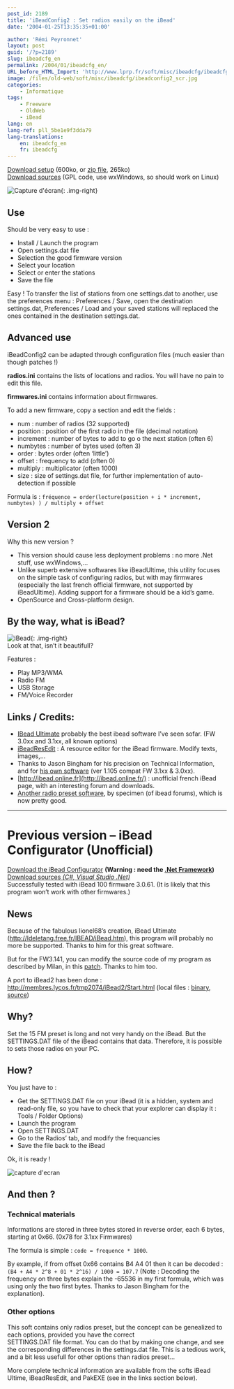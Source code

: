 ```yaml
---
post_id: 2189
title: 'iBeadConfig2 : Set radios easily on the iBead'
date: '2004-01-25T13:35:35+01:00'

author: 'Rémi Peyronnet'
layout: post
guid: '/?p=2189'
slug: ibeadcfg_en
permalink: /2004/01/ibeadcfg_en/
URL_before_HTML_Import: 'http://www.lprp.fr/soft/misc/ibeadcfg/ibeadcfg_en.php3'
image: /files/old-web/soft/misc/ibeadcfg/ibeadconfig2_scr.jpg
categories:
    - Informatique
tags:
    - Freeware
    - OldWeb
    - iBead
lang: en
lang-ref: pll_5be1e9f3dda79
lang-translations:
    en: ibeadcfg_en
    fr: ibeadcfg
---
```


[Download setup](/files/old-web/soft/misc/ibeadcfg/ibeadconfig2_setup.exe) (600ko, or [zip file](/files/old-web/soft/misc/ibeadcfg/ibeadconfig2_bin.zip), 265ko)  
[Download sources](/files/old-web/soft/misc/ibeadcfg/ibeadconfig2_src.zip) (GPL code, use wxWindows, so should work on Linux)

![Capture d'écran](/files/old-web/soft/misc/ibeadcfg/ibeadconfig2_scr.jpg){: .img-right}

## Use

Should be very easy to use :

- Install / Launch the program
- Open settings.dat file
- Selection the good firmware version
- Select your location
- Select or enter the stations
- Save the file

Easy ! To transfer the list of stations from one settings.dat to another, use the preferences menu : Preferences / Save, open the destination settings.dat, Preferences / Load and your saved stations will replaced the ones contained in the destination settings.dat.

## Advanced use

iBeadConfig2 can be adapted through configuration files (much easier than though patches !)

**radios.ini** contains the lists of locations and radios. You will have no pain to edit this file.

**firmwares.ini** contains information about firmwares.

To add a new firmware, copy a section and edit the fields :

- num : number of radios (32 supported)
- position : position of the first radio in the file (decimal notation)
- increment : number of bytes to add to go o the next station (often 6)
- numbytes : number of bytes used (often 3)
- order : bytes order (often ‘little’)
- offset : frequency to add (often 0)
- multiply : multiplicator (often 1000)
- size : size of settings.dat file, for further implementation of auto-detection if possible

Formula is : `fréquence = order(lecture(position + i * increment, numbytes) ) / multiply + offset`

## Version 2

Why this new version ?

- This version should cause less deployment problems : no more .Net stuff, use wxWindows,…
- Unlike superb extensive softwares like iBeadUltime, this utility focuses on the simple task of configuring radios, but with may firmwares (especially the last french official firmware, not supported by iBeadUltime). Adding support for a firmware should be a kid’s game.
- OpenSource and Cross-platform design.

## By the way, what is iBead?

![iBead](/files/old-web/soft/misc/ibeadcfg/ibead-2-1.jpg){: .img-right}  
Look at that, isn’t it beautifull?

Features :

- Play MP3/WMA
- Radio FM
- USB Storage
- FM/Voice Recorder

## Links / Credits:

- [IBead Ultimate](http://ldeletang.free.fr/IBEAD/) probably the best ibead software I’ve seen sofar. (FW 3.0xx and 3.1xx, all known options)
- [iBeadResEdit](http://mapage.noos.fr/ibead/) : A resource editor for the iBead firmware. Modify texts, images,…
- Thanks to Jason Bingham for his precision on Technical Information, and for [his own software](/files/old-web/soft/misc/ibeadcfg/ifmed.zip) (ver 1.105 compat FW 3.1xx &amp; 3.0xx).
- [http://ibead.online.fr](http://ibead.online.fr/) : unofficial french iBead page, with an interesting forum and downloads.
- [Another radio preset software](http://perso.wanadoo.fr/9minutes/PakEXE.zip), by specimen (of ibead forums), which is now pretty good.

- - - - - -

# Previous version – iBead Configurator (Unofficial)

[Download the iBead Configurator](/files/old-web/soft/misc/ibeadcfg/ibeadconfig.exe) **(Warning : need the [.Net Framework](http://msdn.microsoft.com/netframework/downloads/howtoget.asp))**  
[Download sources *(C#, Visual Studio .Net)*](/files/old-web/soft/misc/ibeadcfg/ibead_src.zip)  
Successfully tested with iBead 100 firmware 3.0.61. (It is likely that this program won’t work with other firmwares.)

## News

Because of the fabulous lionel68’s creation, iBead Ultimate (<http://ldeletang.free.fr/IBEAD/iBead.htm>), this program will probably no more be supported. Thanks to him for this great software.

But for the FW3.141, you can modify the source code of my program as described by Milan, in this [patch](/files/old-web/soft/misc/ibeadcfg/ibeadcfg_patch3141.txt). Thanks to him too.

A port to iBead2 has been done : <http://membres.lycos.fr/tmp2074/iBead2/Start.html> (local files : [binary](/files/old-web/soft/misc/ibeadcfg/ibead2cfg.zip), [source](/files/old-web/soft/misc/ibeadcfg/ibead2cfg_src.zip))

## Why?

Set the 15 FM preset is long and not very handy on the iBead. But the SETTINGS.DAT file of the iBead contains that data. Therefore, it is possible to sets those radios on your PC.

## How?

You just have to :

- Get the SETTINGS.DAT file on your iBead (it is a hidden, system and read-only file, so you have to check that your explorer can display it : Tools / Folder Options)
- Launch the program
- Open SETTINGS.DAT
- Go to the Radios’ tab, and modify the frequancies
- Save the file back to the iBead

Ok, it is ready !

![capture d'ecran](/files/old-web/soft/misc/ibeadcfg/ibeadcfg_scr.png)

## And then ?

### Technical materials

Informations are stored in three bytes stored in reverse order, each 6 bytes, starting at 0x66. (0x78 for 3.1xx Firmwares)

The formula is simple : `code = frequence * 1000`.

By example, if from offset 0x66 contains B4 A4 01 then it can be decoded :  
`(B4 + A4 * 2^8 + 01 * 2^16) / 1000 = 107.7` (Note : Decoding the frequency on three bytes explain the -65536 in my first formula, which was using only the two first bytes. Thanks to Jason Bingham for the explanation).

### Other options

This soft contains only radios preset, but the concept can be genealized to each options, provided you have the correct  
SETTINGS.DAT file format. You can do that by making one change, and see the corresponding differences in the settings.dat file. This is a tedious work, and a bit less usefull for other options than radios preset…

More complete technical information are available from the softs iBead Ultime, iBeadResEdit, and PakEXE (see in the links section below).